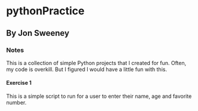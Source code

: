 # pythonPractice

## By Jon Sweeney

### Notes

This is a collection of simple Python projects that I created for fun.  Often, my code
is overkill.  But I figured I would have a little fun with this.

#### Exercise 1
This is a simple script to run for a user to enter their name, age and favorite number.
